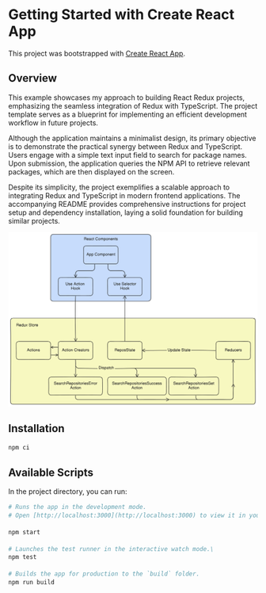 # Getting Started with Create React App

This project was bootstrapped with [Create React App](https://github.com/facebook/create-react-app).


## Overview

This example showcases my approach to building React Redux projects, emphasizing the seamless integration of Redux with TypeScript. The project template serves as a blueprint for implementing an efficient development workflow in future projects.

Although the application maintains a minimalist design, its primary objective is to demonstrate the practical synergy between Redux and TypeScript. Users engage with a simple text input field to search for package names. Upon submission, the application queries the NPM API to retrieve relevant packages, which are then displayed on the screen.

Despite its simplicity, the project exemplifies a scalable approach to integrating Redux and TypeScript in modern frontend applications. The accompanying README provides comprehensive instructions for project setup and dependency installation, laying a solid foundation for building similar projects.

![](./app-schema.png)

## Installation  

```bash
npm ci
```
## Available Scripts

In the project directory, you can run:

```bash
# Runs the app in the development mode. 
# Open [http://localhost:3000](http://localhost:3000) to view it in your browser.

npm start

# Launches the test runner in the interactive watch mode.\
npm test

# Builds the app for production to the `build` folder.
npm run build
```
